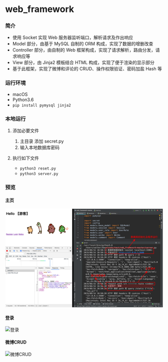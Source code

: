 # web_framework 

### 简介

- 使用 Socket 实现 Web 服务器监听端口，解析请求及作出响应 
- Model 部分，由基于 MySQL 自制的 ORM 构成，实现了数据的增删改查 
- Controller 部分，由自制的 Web 框架构成，实现了请求解析，路由分发，请求响应等 
- View 部分，由 Jinja2 模板结合 HTML 构成，实现了便于渲染的显示部分 
- 基于此框架，实现了微博和评论的 CRUD、操作权限验证、密码加盐 Hash 等

### 运行环境

* macOS
* Python3.6
* `pip install pymysql jinja2`

### 本地运行

1. 添加必要文件

   1. 主目录 添加 secret.py
   2. 输入本地数据库密码

2. 执行如下文件
   - `python3 reset.py`
   - `python3 server.py`

### 预览

#### 主页

![主页](img/home.jpg)

#### 登录

![登录](img/login.gif)

#### 微博CRUD

![微博CRUD](img/CRUD.gif)

